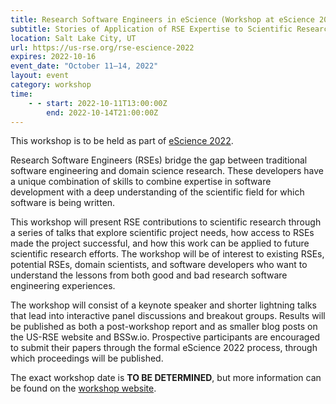 ```yaml
---
title: Research Software Engineers in eScience (Workshop at eScience 2022)
subtitle: Stories of Application of RSE Expertise to Scientific Research
location: Salt Lake City, UT
url: https://us-rse.org/rse-escience-2022
expires: 2022-10-16
event_date: "October 11–14, 2022"
layout: event
category: workshop
time:
    - - start: 2022-10-11T13:00:00Z
        end: 2022-10-14T21:00:00Z
---
```


This workshop is to be held as part of [eScience 2022](https://www.escience-conference.org/2022/).

Research Software Engineers (RSEs) bridge the gap between traditional software
engineering and domain science research. These developers have a unique
combination of skills to combine expertise in software development with a
deep understanding of the scientific field for which software is being written.

This workshop will present RSE contributions to scientific research through
a series of talks that explore scientific project needs, how access to RSEs
made the project successful, and how this work can be applied to future
scientific research efforts. The workshop will be of interest to existing
RSEs, potential RSEs, domain scientists, and software developers who want
to understand the lessons from both good and bad research software
engineering experiences.

The workshop will consist of a keynote speaker and shorter lightning talks
that lead into interactive panel discussions and breakout groups. Results
will be published as both a post-workshop report and as smaller blog posts
on the US-RSE website and BSSw.io. Prospective participants are encouraged
to submit their papers through the formal eScience 2022 process, through
which proceedings will be published.

The exact workshop date is
**TO BE DETERMINED**, but more information can be found on the
[workshop website](https://us-rse.org/rse-escience-2022).

